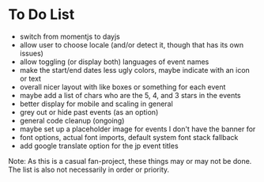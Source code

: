 # To Do List

- switch from momentjs to dayjs
- allow user to choose locale (and/or detect it, though that has its own issues)
- allow toggling (or display both) languages of event names
- make the start/end dates less ugly colors, maybe indicate with an icon or text
- overall nicer layout with like boxes or something for each event
- maybe add a list of chars who are the 5, 4, and 3 stars in the events
- better display for mobile and scaling in general
- grey out or hide past events (as an option)
- general code cleanup (ongoing)
- maybe set up a placeholder image for events I don't have the banner for
- font options, actual font imports, default system font stack fallback
- add google translate option for the jp event titles

Note: As this is a casual fan-project, these things may or may not be done. The list is also not necessarily in order or priority.